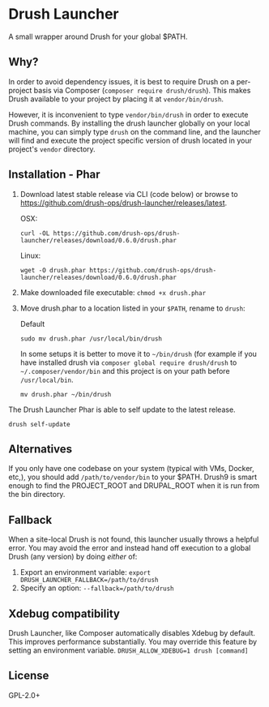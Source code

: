 # Drush Launcher

A small wrapper around Drush for your global $PATH.

## Why?

In order to avoid dependency issues, it is best to require Drush on a per-project basis via Composer (`composer require drush/drush`). This makes Drush available to your project by placing it at `vendor/bin/drush`.

However, it is inconvenient to type `vendor/bin/drush` in order to execute Drush commands.  By installing the drush launcher globally on your local machine, you can simply type `drush` on the command line, and the launcher will find and execute the project specific version of drush located in your project's `vendor` directory.

## Installation - Phar

1. Download latest stable release via CLI (code below) or browse to https://github.com/drush-ops/drush-launcher/releases/latest.

    OSX:
    ```Shell
    curl -OL https://github.com/drush-ops/drush-launcher/releases/download/0.6.0/drush.phar
    ```

    Linux:

    ```Shell
    wget -O drush.phar https://github.com/drush-ops/drush-launcher/releases/download/0.6.0/drush.phar
    ```

1. Make downloaded file executable: `chmod +x drush.phar`
1. Move drush.phar to a location listed in your `$PATH`, rename to `drush`: 

    Default
    ```Shell
    sudo mv drush.phar /usr/local/bin/drush
    ```
    
    In some setups it is better to move it to `~/bin/drush` (for example if you have installed drush via 
    `composer global require drush/drush` to `~/.composer/vendor/bin` and this project is on your path 
    before `/usr/local/bin`.

    ```Shell
    mv drush.phar ~/bin/drush
    ```
    
The Drush Launcher Phar is able to self update to the latest release.

  ```Shell
  drush self-update
  ```

## Alternatives

If you only have one codebase on your system (typical with VMs, Docker, etc,), you should add `/path/to/vendor/bin` to your $PATH. Drush9 is smart enough to find the PROJECT_ROOT and DRUPAL_ROOT when it is run from the bin directory.

## Fallback

When a site-local Drush is not found, this launcher usually throws a helpful error.
You may avoid the error and instead hand off execution to a global Drush (any version)
by doing *either* of:

1. Export an environment variable: `export DRUSH_LAUNCHER_FALLBACK=/path/to/drush`
1. Specify an option: `--fallback=/path/to/drush`

## Xdebug compatibility

Drush Launcher, like Composer automatically disables Xdebug by default. This improves performance substantially. You may override this feature by setting an environment variable. ``DRUSH_ALLOW_XDEBUG=1 drush [command]``

## License

GPL-2.0+
